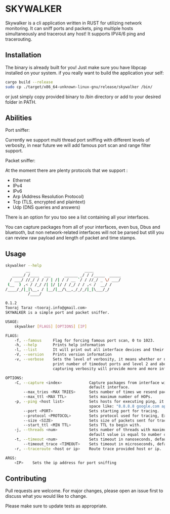 # SKYWALKER

Skywalker is a cli application written in RUST for utilizing network monitoring. It can sniff ports and packets, ping multiple hosts simultaneously and tracerout any host!
It supports IPV4/6 ping and tracerouting.

## Installation

The binary is already built for you! Just make sure you have libpcap installed on your system. if you really want to build the application your self:

```bash
cargo build --release
sudo cp ./target/x86_64-unknown-linux-gnu/release/skywalker /bin/
```
or just simply copy provided binary to /bin directory or add to your desired folder in PATH.

## Abilities
Port sniffer:

Currently we support multi thread port sniffing with different levels of verbosity, in near future we will add famous port scan and range filter support.

Packet sniffer:

At the moment there are plenty protocols that we support :
- Ethernet
- IPv4
- IPv6
- Arp (Address Resolution Protocol)
- Tcp (TLS, encrypted and plaintext)
- Udp (DNS queries and answers)
 
There is an option for you too see a list containing all your interfaces.


You can capture packages from all of your interfaces, even bus, Dbus and bluetooth, but non network-related interfaces will not be parsed but still you can review raw payload and length of packet and time stamps.
## Usage

```bash
skywalker --help
         __                        ____
   _____/ /____  ___      ______ _/ / /_____  _____
  / ___/ //_/ / / / | /| / / __ `/ / //_/ _ \/ ___/
 (__  ) ,< / /_/ /| |/ |/ / /_/ / / ,< /  __/ /
/____/_/|_|\__, / |__/|__/\__,_/_/_/|_|\___/_/
          /____/

0.1.2
Tooraj Taraz <tooraj.info@gmail.com>
SKYWALKER is a simple port and packet sniffer.

USAGE:
    skywalker [FLAGS] [OPTIONS] [IP]

FLAGS:
    -f, --famous     Flag for forcing famous port scan, 0 to 1023.
    -h, --help       Prints help information
    -l, --list       It will print out all interface devices and their $index.
    -V, --version    Prints version information
    -v, --verbose    Sets the level of verbosity, it means whether or not to print timedout ports. Level 1 (-v) will
                     print number of timedout ports and level 2 and above (-vv..) will print every one of them. In
                     capturing verbosity will provide more and more information/errors.

OPTIONS:
    -C, --capture <index>            Capture packages from interface with index you get from interface list. Give 0 for
                                     default interface.
        --max_tries <MAX TRIES>      Sets number of times we resend packet and wait for ICMP reply.
        --max_ttl <MAX TTL>          Sets maximum number of HOPs.
    -p, --ping <host list>           Sets hosts for executing ping, it should be within parentheses and seprated by one
                                     space like: "8.8.8.8 google.com apple.com"
        --port <PORT>                Sets starting port for tracing.
        --protocol <PROTOCOL>        Sets protocol used for tracing, Expected values: "UDP, ICMP"
        --size <SIZE>                Sets size of packets sent for tracing.
        --start_ttl <MIN TTL>        Sets TTL to begin with.
    -j, --threads <num>              Sets number of threads with maximum allowed value of five times cpu cores, its
                                     default value is equal to number of cores.
    -t, --timeout <num>              Sets timeout in nanoseconds, default value is 1^e9 or 1 second.
        --timeout_trace <TIMEOUT>    Sets timeout in microseconds, default is 200ms.
    -r, --traceroute <host or ip>    Route trace provided host or ip.

ARGS:
    <IP>    Sets the ip address for port sniffing
```

## Contributing
Pull requests are welcome. For major changes, please open an issue first to discuss what you would like to change.

Please make sure to update tests as appropriate.

